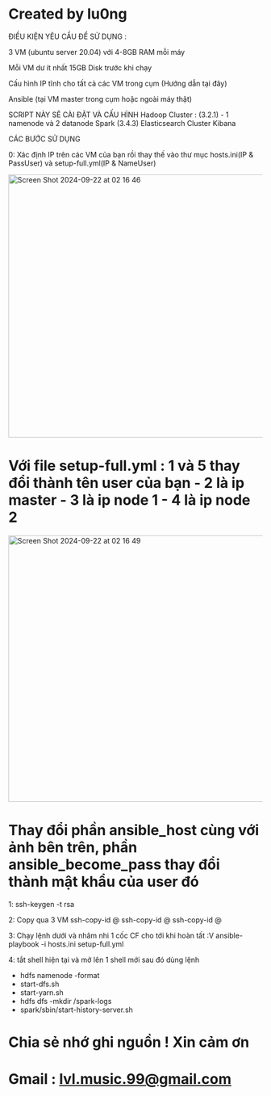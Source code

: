 # Created by lu0ng

ĐIỀU KIỆN YÊU CẦU ĐỂ SỬ DỤNG :

3 VM (ubuntu server 20.04) với 4-8GB RAM mỗi máy

Mỗi VM dư ít nhất 15GB Disk trước khi chạy

Cấu hình IP tĩnh cho tất cả các VM trong cụm (Hướng dẫn tại đây)

Ansible (tại VM master trong cụm hoặc ngoài máy thật)

SCRIPT NÀY SẼ CÀI ĐẶT VÀ CẤU HÌNH
Hadoop Cluster : (3.2.1) - 1 namenode và 2 datanode
Spark (3.4.3)
Elasticsearch Cluster
Kibana

CÁC BƯỚC SỬ DỤNG

0: Xác định IP trên các VM của bạn rồi thay thế vào thư mục hosts.ini(IP & PassUser) và setup-full.yml(IP & NameUser)

<img width="521" alt="Screen Shot 2024-09-22 at 02 16 46" src="https://github.com/user-attachments/assets/e357e77e-8cb5-45b2-b686-ef511822807f">

# Với file setup-full.yml : 1 và 5 thay đổi thành tên user của bạn - 2 là ip master - 3 là ip node 1 - 4 là ip node 2

<img width="528" alt="Screen Shot 2024-09-22 at 02 16 49" src="https://github.com/user-attachments/assets/a10e3697-294b-4e37-8fe4-79ed39232b52">

# Thay đổi phần ansible_host cùng với ảnh bên trên, phần ansible_become_pass thay đổi thành mật khẩu của user đó

1: ssh-keygen -t rsa

2: Copy qua 3 VM
 ssh-copy-id <user>@<IP Master>
 ssh-copy-id <user>@<IP Node1>
 ssh-copy-id <user>@<IP Node2>

 3: Chạy lệnh dưới và nhâm nhi 1 cốc CF cho tới khi hoàn tất :V
ansible-playbook -i hosts.ini setup-full.yml

4: tắt shell hiện tại và mở lên 1 shell mới sau đó dùng lệnh
- hdfs namenode -format 
- start-dfs.sh
- start-yarn.sh
- hdfs dfs -mkdir /spark-logs
- spark/sbin/start-history-server.sh

# Chia sẻ nhớ ghi nguồn ! Xin cảm ơn
# Gmail : lvl.music.99@gmail.com
